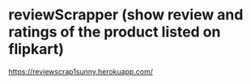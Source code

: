 #  reviewScrapper  (show review and ratings of the product listed on flipkart)

https://reviewscrap1sunny.herokuapp.com/
